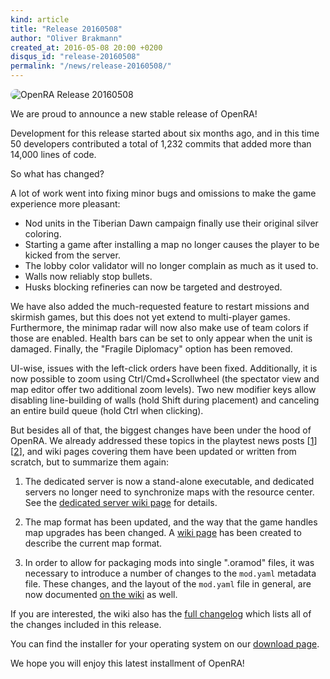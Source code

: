 ```yaml
---
kind: article
title: "Release 20160508"
author: "Oliver Brakmann"
created_at: 2016-05-08 20:00 +0200
disqus_id: "release-20160508"
permalink: "/news/release-20160508/"
---
```


<img src="{{ '/images/news/20160508-newspost-banner.png' | relative_url }}" alt="OpenRA Release 20160508" style="border-radius:10px" />

We are proud to announce a new stable release of OpenRA!

Development for this release started about six months ago, and in this time 50 developers contributed a total of 1,232 commits that added more than 14,000 lines of code.

So what has changed?

A lot of work went into fixing minor bugs and omissions to make the game experience more pleasant:

* Nod units in the Tiberian Dawn campaign finally use their original silver coloring.
* Starting a game after installing a map no longer causes the player to be kicked from the server.
* The lobby color validator will no longer complain as much as it used to.
* Walls now reliably stop bullets.
* Husks blocking refineries can now be targeted and destroyed.

We have also added the much-requested feature to restart missions and skirmish games, but this does not yet extend to multi-player games. Furthermore, the minimap radar will now also make use of team colors if those are enabled. Health bars can be set to only appear when the unit is damaged. Finally, the "Fragile Diplomacy" option has been removed.

UI-wise, issues with the left-click orders have been fixed. Additionally, it is now possible to zoom using Ctrl/Cmd+Scrollwheel (the spectator view and map editor offer two additional zoom levels). Two new modifier keys allow disabling line-building of walls (hold Shift during placement) and canceling an entire build queue (hold Ctrl when clicking).

But besides all of that, the biggest changes have been under the hood of OpenRA. We already addressed these topics in the playtest news posts \[[1](http://www.openra.net/news/playtest-20160403/#dedicated-server-changes)\] \[[2](http://www.openra.net/news/playtest-20160424/#changes-to-map-handling)\], and wiki pages covering them have been updated or written from scratch, but to summarize them again:

1. The dedicated server is now a stand-alone executable, and dedicated servers no longer need to synchronize maps with the resource center. See the [dedicated server wiki page](http://wiki.openra.net/Dedicated) for details.

2. The map format has been updated, and the way that the game handles map upgrades has been changed. A [wiki page](http://wiki.openra.net/map-format) has been created to describe the current map format.

3. In order to allow for packaging mods into single ".oramod" files, it was necessary to introduce a number of changes to the `mod.yaml` metadata file. These changes, and the layout of the `mod.yaml` file in general, are now documented [on the wiki](http://wiki.openra.net/mod-manifest) as well.

If you are interested, the wiki also has the [full changelog](https://github.com/OpenRA/OpenRA/wiki/Changelog/3424a4767409ef53318d7fe6f6cc8bc22d06b992) which lists all of the changes included in this release.

You can find the installer for your operating system on our [download page](/download/).

We hope you will enjoy this latest installment of OpenRA!
